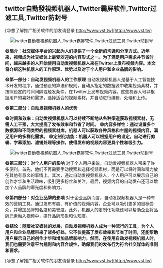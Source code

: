 ## **twitter自動發視頻机器人,Twitter霸屏软件,Twitter过滤工具,Twitter防封号**

[😍想了解推广相关软件的朋友请登录 http://www.vst.tw](http://www.vst.tw)

 <center><img src="https://vst.tw/MP4/tuiguang/png/6.png" alt="twitter自動發視頻机器人,Twitter霸屏软件,Twitter过滤工具,Twitter防封号"></center>

**😄简介：社交媒体平台的兴起为人们提供了一个全新的沟通和分享方式。近年来，视频成为社交媒体上最受欢迎的内容形式之一。为了满足用户需求并节省时间，越来越多的人开始使用自动发视频机器人来在Twitter上发布视频内容。本文将介绍这种机器人的工作原理、优势以及对于个人用户和企业品牌的影响。**

**😄第一部分：自动发视频机器人的工作原理**
自动发视频机器人是基于人工智能技术开发的程序，通过预设的算法和规则，自动从指定的数据源中收集视频素材，并按照设定的时间间隔或触发条件，在Twitter上发布视频内容。这些机器人可以根据用户的喜好和需求，选择适合的视频素材，并自动进行编辑、处理和上传。

**😄第二部分：自动发视频机器人的优势**

**😄时间和效率：自动发视频机器人可以持续不断地从各种渠道获取视频素材，无需人工干预，大大提高了发布效率和节省了时间。**
**😄内容多样性：通过设置多个数据源和不同类型的视频素材库，机器人可以获取各种风格和主题的视频内容，满足用户的多样化需求。**
**😄定制化功能：机器人可以根据用户的设定，自动进行剪辑、字幕添加、滤镜处理等操作，使得发布的视频内容更具个性和吸引力。**

 <center><img src="https://vst.tw/MP4/tuiguang/png/7.png" alt="twitter自動發視頻机器人,Twitter霸屏软件,Twitter过滤工具,Twitter防封号"></center>

**😄第三部分：对个人用户的影响**
对于个人用户来说，自动发视频机器人带来了许多便利。首先，他们不再需要手动搜索和选择视频素材，而是可以将时间和精力放在其他有意义的事情上。其次，通过自动发视频机器人，个人用户可以展示自己的创作才华和生活趣味，吸引更多粉丝和关注。最后，视频内容的自动发布还可以增加个人品牌的曝光度和影响力。

**😄第四部分：对企业品牌的影响**
对于企业品牌而言，自动发视频机器人是一种有效的营销工具。通过发布有趣、有价值的视频内容，企业可以吸引更多的目标受众，并增加品牌知名度和美誉度。此外，机器人的定制化功能还可以帮助企业将品牌元素融入视频中，提升品牌形象和认知度。

**😄结论：随着社交媒体的发展，自动发视频机器人成为一种流行的工具，为个人用户和企业品牌带来了诸多好处。它不仅提高了发布效率和节省了时间，还能帮助用户展示自己的创作才华和增加品牌影响力。然而，在使用自动发视频机器人时，我们也需要注意平台规则和内容合规性，确保我们的发布行为符合社交媒体的准则和要求。**

[😍想了解推广相关软件的朋友请登录 http://www.vst.tw](http://www.vst.tw)



